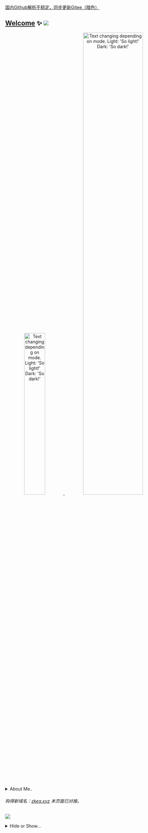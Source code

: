 [国内Github解析不稳定，同步更新Gitee（暗色）](https://zkeq.xyz/dark.html)
## [Welcome](https://zkeq.maylove.pub/) ✨ <a href="https://icodeq.com"><img src="https://komarev.com/ghpvc/?username=zkeq&color=blueviolet&style=flat-square&label=Nice+To+Meet+U"></a>

<a href="https://icodeq.com">
<p align="center">
 <picture>
  <source media="(prefers-color-scheme: dark)" srcset="https://github-profile-trophy.vercel.app/?username=zkeq&theme=algolia&row=2&column=3&no-frame=true" width="36.5%">
  <img alt="Text changing depending on mode. Light: 'So light!' Dark: 'So dark!'" src="https://github-profile-trophy.vercel.app/?username=zkeq&theme=flat&row=2&column=3&margin-w=1&margin-h=1" width="36.5%">
</picture>
 
 
 <picture>
  <source media="(prefers-color-scheme: dark)" srcset="https://stats.readme.icodeq.com/api?username=zkeq&show_icons=true&theme=radical&hide_border=true" width="61.7%">
  <img alt="Text changing depending on mode. Light: 'So light!' Dark: 'So dark!'" src="https://stats.readme.icodeq.com/api?username=zkeq&show_icons=true" width="61.7%">
</picture>
 
</p>
</a>

<details hide>
 <summary>About Me..</summary>

 <a href="https://icodeq.com">
<p align="center"> 
 
 
<picture>
  <source media="(prefers-color-scheme: dark)" srcset="https://github-readme-stats.vercel.app/api/wakatime?username=zkeq&show_icons=true&theme=algolia&hide_border=true&langs_count=12" width="34%">
  <img alt="Text changing depending on mode. Light: 'So light!' Dark: 'So dark!'" src="https://github-readme-stats.vercel.app/api/wakatime?username=zkeq&show_icons=true&langs_count=12" width="34%">
</picture>
 
 <picture>
  <source media="(prefers-color-scheme: dark)" srcset="https://zkeq.xyz/Profile/article.svg" width="64.5%">
  <img alt="Text changing depending on mode. Light: 'So light!' Dark: 'So dark!'" src="https://zkeq.xyz/Profile/article_light.svg" width="64.5%">
</picture>
 
</p>
</a>

</details>


###### 购得新域名：[zkeq.xyz](https://zkeq.xyz)  本页面已对接。

<a href="https://dream-plan.cn"><img src="https://user-images.githubusercontent.com/62864752/155082301-d777c58f-d495-42d7-8dba-59ca844379e7.jpg"></a>

<details hide>
 <summary>Hide or Show...</summary>

<a href="https://icodeq.com">
 
   <picture>
  <source media="(prefers-color-scheme: dark)" srcset="https://github-readme-activity-graph.cyclic.app/graph?username=Zkeq&theme=react-dark&hide_title=true&hide_border=true&area=true">
  <img alt="Text changing depending on mode. Light: 'So light!' Dark: 'So dark!'" src="https://github-readme-activity-graph.cyclic.app/graph?username=Zkeq&theme=vue&hide_title=true&hide_border=false&area=true">
</picture>
 </a>
<!--START_SECTION:waka-->

```text
From: 05 April 2023 - To: 12 April 2023

Total Time: 11 hrs 18 mins

HTML           6 hrs 54 mins   ███████████████░░░░░░░░░░   59.45 %
Markdown       3 hrs 25 mins   ███████▒░░░░░░░░░░░░░░░░░   29.45 %
JavaScript     33 mins         █▒░░░░░░░░░░░░░░░░░░░░░░░   04.83 %
Other          19 mins         ▓░░░░░░░░░░░░░░░░░░░░░░░░   02.73 %
```

<!--END_SECTION:waka-->

 <details hide>
 <summary>Hide or Show...</summary>

### 北海道恋人

##### 歌手：[裘德](https://music.163.com/artist?id=12038239)

##### 所属专辑：[颁奖的时候我要缺席](https://music.163.com/album?id=84219953)

-------------------

![北海道恋人](https://user-images.githubusercontent.com/62864752/155082101-1d954bc2-bc4f-4baf-a0d1-fb85790972ee.jpg)

##### 作词 : 黑金雨

##### 作曲 : 裘德

##### 编曲：裘德

##### 制作人：裘德/佘曼妮/李思

##### 吉他：叶知

##### 录音：裘德

##### 和声编写：裘德

##### 和声：裘德

##### 混音师：啊鲤

##### 母带后期制作人：啊鲤

##### 日语校对：盖盖

##### 日语台词：残茶/青柠

##### 封面设计：iwillfafa

##### 封面拍摄：朴图图

##### Just have a taste of the wine we split

###### 泼洒的酒也浅尝一口吧

##### check if all escaped things were sweet

###### 是否逃逸的都是甜蜜的



##### We followed the path...of runaway stars

###### 沿着落跑的星轨我们去往

##### to lights, bright lights sadly shining

###### 悲伤闪烁的明灯



##### (Before) drinking up this bottle, shall we hold

###### 饮尽之前，仍紧握吧

##### Burning up these lights, partings unfold

###### 灯火燃尽，分离就要序幕



##### (Before) breaking up, shall we stay in hokkaido

###### 告别之前，就在北海道吧

##### freezing up the sentences I will be told

###### 我不愿听的句子，都冻结吧



##### May I warm the frost dwelling on your lips

###### 唇上的雪还许我温暖吗

##### check if all lost things were soft

###### 是否遗失的都是柔软的



##### Who's cleared the mists on the Mashu lake

###### 摩周湖的雾气被谁驱散了

##### We saw Antares sadly shining

###### 看见悲伤闪烁的心宿二



##### (Before) drinking up this bottle, shall we hold

###### 饮尽之前，仍紧握吧

##### Open up your eyes, partings unfold

###### 睁眼看见，分离就要序幕



##### (Before) breaking up, shall we stay in hokkaido

###### 告别之前，就在北海道吧

##### freezing up the sentences I will be told

###### 我不愿听的句子，都冻结吧



##### (Before) drinking up this bottle, shall we hold

###### 告别之前，就在北海道吧

##### Open up your eyes, partings unfold

###### 我不愿听的句子，都冻结吧



##### (Before) breaking up, shall we stay in hokkaido

###### 告别之前，就在北海道吧

##### freezing up the sentences I will be told

###### 我不愿听的句子，都冻结吧

##### (We were lovers..)

###### （我们曾是爱人啊）

<audio id="bgmMusic" src="http://music.163.com/song/media/outer/url?id=1405541519.mp3" preload="auto" type="audio/mp3" controls=""    ></audio>

--------------
--------------
--------------

### 想去海边

###### Want to go to the seaside .

##### 歌手：夏日入侵企画

##### 所属专辑：想去海边

-----------------------

![想去海边](https://user-images.githubusercontent.com/62864752/155082551-97866e98-6615-4de1-9086-815762e5ab59.jpg)

##### 作词 : 灰鸿啊

##### 作曲 : 灰鸿啊

##### 等一个自然而然的晴天

##### 我想要带你去海边

##### 去留住这个瞬间在来不及挽回之前

##### 其实不需要深刻的语言

##### 趁现在还有一点时间

##### 就当是最后一次

##### 再一次和我去冒险

##### 不经意划过发尾的指尖

##### 还有冰镇汽水的甜

##### 猜不到你给谁写

##### 带着海风的明信片

##### 哦可不可以再专心一点

##### 请你不要心不在焉

##### 黄昏夕阳还有愿望没实现

##### 能不能和你竭尽全力奔跑

##### 向着海平线

##### 余晖消逝之前都不算终点

##### 曾经的关于以后所有的幻想已经太遥远

##### 被我们丢在身后的时间

##### 不经意划过发尾的指尖

##### 还有冰镇汽水的甜

##### 猜不到你给谁写

##### 带着海风的明信片

##### 哦可不可以再专心一点

##### 请你不要心不在焉

##### 可我却舍不得去挽留你躲闪的双眼

##### 能不能和你竭尽全力奔跑

##### 向着海平线

##### 余晖消逝之前都不算终点

##### 曾经的关于以后所有的幻想已经太遥远

##### 被我们丢在身后的时间

##### 怎么再见

##### 能不能和你竭尽全力奔跑

##### 向着海平线

##### 余晖消逝之前都不算终点

##### 曾经的关于以后所有的幻想已经太遥远

##### 可记忆中的 你想要我 怎么说再见

##### 能不能和你竭尽全力奔跑

##### 向着海平线

##### 余晖消逝之前都不算终点

##### 那是我一直想要只带你去的海边

##### 让我们互相折磨的时间

##### 怎么再见

##### 等一个自然而然的晴天

##### 我想要带你去海边

##### 制作人：韦伟

##### 编曲：夏日入侵企画

##### 吉他：张天翼

##### 贝斯：张光亿

##### 鼓：吕品

##### 和声：张光亿

##### 监制：1991与她

##### 人声编辑：祝薇

##### 录音棚：野火春风声音工作室

##### 录音/混音：李越

##### 母带：Abby road studio(London)

##### 特别感谢：敦煌

<audio id="bgmMusic" src="http://music.163.com/song/media/outer/url?id=1413863166.mp3" preload="auto" type="audio/mp3" controls="" ></audio>

----------------------

-------------------

------------------

### 風情萬種

###### 风情万种

##### 歌手：[周星星](https://music.163.com/artist?id=12157330)

##### 所属专辑：[風情萬種](https://music.163.com/album?id=121535197)

-------------------

![風情萬種](https://user-images.githubusercontent.com/62864752/155082644-2f5a66d9-c284-4a6f-bbbb-6a0a7a498b12.jpg)

##### 作词 : 周星星

##### 作曲 : 周星星

##### 编曲：周星星

##### 录音：周星星

##### 混音/母带：周星星

##### 制作人：周星星

##### 吹海边的风

##### 弥漫在夜空

##### 这风情万种

##### 出现在我梦中

##### 想偷偷带走

##### 藏进我的枕头

##### 好温柔

##### 随着跳动

##### 别醒来

##### 梦里没有人主宰

##### 沉迷这光彩

##### 我多期待

##### 别盛开

##### 再美的花也衰败

##### 话言不由衷

##### 不需要谁能懂

##### 吹海边的风

##### 弥漫在夜空

##### 这风情万种

##### 出现在我梦中

##### 想偷偷带走

##### 藏进我的枕头

##### 好温柔

##### 我来过 也坠落

##### 我打破 那片沙漠

##### 我再痛 我也要说

##### 说再多也没有用

##### 想追赶着日落

##### 怕错过

##### 我划过那片星河里

##### 却只能照亮我自己

##### 别醒来

##### 梦里没有人主宰

##### 沉迷这光彩

##### 我多期待

##### 别盛开

##### 再美的花也衰败

##### 话言不由衷

##### 不需要谁能懂

##### 吹海边的风

##### 弥漫在夜空

##### 这风情万种

##### 出现在我梦中

##### 想偷偷带走

##### 藏进我的枕头

##### 好温柔

##### 推广：造音行动

##### 策划：周星星 蔡雨燕 乔安 张一淼

##### 出品发行：成都基洛特音乐

<audio id="bgmMusic" src="http://music.163.com/song/media/outer/url?id=1812937356.mp3" preload="auto" type="audio/mp3" controls="" ></audio>

----------------------

--------------

---------------

### 你有我

###### 电视剧《陪你一起长大》插曲

##### 歌手：[徐佳莹](https://music.163.com/artist?id=9940)

##### 所属专辑：[你有我](https://music.163.com/album?id=125701612)

---------------------

![你有我](https://user-images.githubusercontent.com/62864752/155082831-fcb691c4-9860-40b4-b039-a52acdb15a65.jpg)

##### 作词 : 马嵩惟/浅紫

##### 作曲 : Muna

##### 编曲 : Muna

##### 制作人 : 浅紫

##### 树梢围绕着风 云朵追随天空

##### 当我睡在你眼中

##### 你拉着我的手 时间忘了转动

##### 有种倔强的温柔

##### 嗯 在每一个分岔路口 当我一回头

##### 我就能看见你笑容

##### 放我肩头的双手

##### 有在乎的感受

##### 你的呼吸陪着我抚平了颤抖

##### 泪光后的彩虹

##### 还好你在左右

##### 轻声说你有我

##### 真的爱不用说 一个眼神就懂

##### 你在默默支持我

##### 谢谢 我的每次扑空 我的每次失落

##### 有人竟比我难过

##### 嗯 虽然黑夜总会降落 你说抬起头

##### 我永远做你的星空

##### 放我肩头的双手

##### 有在乎的感受

##### 你的笑声带领我忘记了忧愁

##### 全世界抛脑后

##### 只要你在左右

##### 轻声说你有我

##### 好幸福 彼此失去所有的时候

##### 还能牵起手 凝望微笑说 你有我

##### 我们在对方的眼中

##### 找到了另一个我

##### 我的被动全被你化成了感动

##### 有一天都老了

##### 在夕阳中

##### 亲爱的你有我

###### 配唱制作人 : 陈君豪

###### 录音师 : 叶育轩

###### 录音室 : BB Road Studio

###### 和声 : 徐佳莹

###### 混音师 : Frank Lee

###### 母带 : Frank Lee

###### 弦乐 : 国际首席爱乐乐团

###### 监制 : 浅紫

###### 封面 : 白汐（刘亚杰）

###### 歌曲版权：众匠（北京）文化传媒有限公司

<audio id="bgmMusic" src="http://music.163.com/song/media/outer/url?id=1835587570.mp3" preload="auto" type="audio/mp3" controls=""  ></audio>

--------------

--------------

-----------

### 爱就一个字

###### 爱就一个字

##### 歌手：[王赫野](https://music.163.com/artist?id=47091532)

##### 所属专辑：[爱就一个字（吉他版）](https://music.163.com/album?id=124351705)

----------------------

![爱就一个字](https://user-images.githubusercontent.com/62864752/155082919-34b6a81b-601b-4c1f-a410-d0783e473715.jpg)

###### 作词 : 陈家丽

###### 作曲 : Jean-Michel Ou

###### 原唱：张信哲

##### 拨开天空的乌云 像蓝丝绒一样美丽

##### 我为你翻山越岭 却无心看风景

##### 我想你 身不由己 每个念头有新的梦境

##### 但愿你 没忘记 我永远保护你

##### 不管风雨的打击全心全意

##### 两个人相互辉映 光芒胜过夜晚繁星

##### 我为你翻山越岭 却无心看风景

##### 我想你 鼓足勇气 凭爱情地图散播讯息

##### 但愿你 没忘记 我永远保护你

##### 从此不必再流浪找寻

##### 爱就一个字 我只说一次

##### 你知道我只会用行动表示

##### 烟花太放肆 守住了坚持

##### 看我为你孤注一掷

##### 爱就一个字 我只说一次

##### 恐怕听见的人勾起了相思

##### 热闹的城市 搜索你的影子

##### 让你幸福我愿意试

##### 两个人相互辉映 光芒胜过夜晚繁星

##### 我为你翻山越岭 却无心看风景

##### 我想你 身不由己 凭爱情地图散播讯息

##### 但愿你 没忘记 我永远保护你

##### 从此不必再流浪找寻

##### 爱就一个字 我只说一次

##### 你知道我只会用行动表示

##### 烟花太放肆 守住了坚持

##### 看我为你孤注一掷

##### 爱就一个字 我只说一次

##### 恐怕听见的人勾起了相思

##### 热闹的城市 搜索你的影子

##### 让你幸福我愿意试 喔

##### 爱就一个字 我只说一次

##### 你知道我只会用行动表示

##### 烟花太放肆 守住了坚持

##### 看我为你孤注一掷

##### 爱就一个字 我只说一次

##### 恐怕听见的人勾起了相思

##### 热闹的城市 搜索你的名字

##### 让你幸福是我一生在乎的事

###### 吉他：王宝新

###### 混音：姜大珂

###### 企划：王暴雨

###### 艺人统筹：高赫阳

###### 统筹：丁柏昕/郭凯翌

###### 出品人：谢奇笛

###### 本歌曲来自〖飓风计划〗

###### 网易飓风工作室x青云Lab

###### 10亿现金激励，千亿流量扶持！

###### 业务联系：jf399@vip.163.com

<audio id="bgmMusic" src="http://music.163.com/song/media/outer/url?id=1828026086.mp3" preload="auto" type="audio/mp3" controls=""  ></audio>

-----------------------

--------------

----------

### Love Story 

###### (Taylor's Version) (Elvira Remix)

##### 歌手：[Taylor Swift](https://music.163.com/artist?id=44266) / [Elvira](https://music.163.com/artist?id=32799045)

##### 所属专辑：[Love Story (Taylor's Version) (Elvira Remix)](https://music.163.com/album?id=125182789)

---------------------

![Love Story](https://user-images.githubusercontent.com/62864752/155082988-bfab9ad2-e850-4a99-9ec2-dc10fd5439b8.jpg)

##### 作词 : Taylor Swift

##### 作曲 : Taylor Swift

##### We were both young when I first saw you.

###### 当我初次遇见你 我们正值青春

##### I close my eyes and the flashback starts:

###### 我轻闭双眸 脑海中回忆开始浮现

##### I'm standing there

###### 我站在阳台上

##### On a balcony in summer air.

###### 感受夏季的风吹拂

##### See the lights, see the party, the ball gowns,

###### 视野里 灯光闪烁 舞会上人们身着礼服

##### See you make your way through the crowd,

###### 望见你从熙攘人群穿过来

##### And say, "Hello."

###### 和我打招呼

##### Little did I know...

###### 对此 我唯独知道

##### That you were Romeo, you were throwing pebbles

###### 你就是罗密欧 那朝我窗畔抛掷小石子的人

##### And my daddy said, "Stay away from Juliet."

###### 可我的父亲却说 离朱丽叶远点

##### And I was crying on the staircase

###### 我便独坐在楼梯口 黯然抽泣

##### Begging you, "Please don't go."

###### 我祈求你 不要离我而去

##### And I said,

###### 并说道

##### "Romeo, take me somewhere we can be alone.

###### 罗密欧 请带我前往唯属于你我二人的地方

##### I'll be waiting. All there's left to do is run.

###### 我愿一直等待下去 剩下要做的 只有同你一起逃离

##### You'll be the prince and I'll be the princess.

###### 你和我也将成为王子与公主那样

##### It's a love story. Baby, just say 'Yes'."

###### 这便是我们的爱情故事 亲爱的 只需答应我便好

##### So, I sneak out to the garden to see you.

###### 所以我蹑手蹑脚 溜进花园见你

##### We keep quiet 'cause we're dead if they knew.

###### 我们言行静悄 因为一旦被他们发现 我们就完蛋了

##### So, close your eyes,

###### 所以 轻闭你的双眸

##### Escape this town for a little while.

###### 暂且义无反顾地逃离这座小城镇

##### Oh, oh.

##### 'Cause you were Romeo. I was a scarlet letter.

###### 因为你就是罗密欧 我就是红字中的女主 和你的感情不被认同

##### And my daddy said, "Stay away from Juliet."

###### 可我的父亲却说 离朱丽叶远点

##### But you were everything to me.

###### 但你却是我人生的全部

##### I was begging you, "Please don't go!"

###### 我祈求你 不要离我而去

##### And I said,

###### 并说道

##### "Romeo, take me somewhere we can be alone.

###### 罗密欧 请带我前往唯属于你我二人的地方

##### I'll be waiting. All there's left to do is run.

###### 我愿一直等待下去 剩下要做的 只有同你一起逃离

##### You'll be the prince and I'll be the princess.

###### 你和我也将成为王子与公主那样

##### It's a love story. Baby, just say 'Yes'.

###### 这便是我们的爱情故事 亲爱的 只需答应我便好

##### Romeo, save me. They're trying to tell me how to feel.

罗密欧 请将我救赎 他们竭尽全力 企图将我思维控制

##### This love is difficult but it's real.

###### 这份爱如此艰苦难熬 但却那般真情实感

##### Don't be afraid. We'll make it out of this mess.

###### 我们无需畏惧 你我将冲破反对声的桎梏

##### It's a love story. Baby, just say 'Yes'."

###### 这便是我们的爱情故事 亲爱的 只需答应我便好

##### Oh, oh, oh.

##### I got tired of waiting,

###### 我已厌倦了等待

##### Wondering if you were ever coming around.

###### 遐思着 你是否还会如约而来

##### My faith in you was fading,

###### 我对你爱的执念逐渐消散

##### When I met you on the outskirts of town.

###### 当我在城外郊区同你相遇之时

##### And I said,

###### 我说道

##### "Romeo, save me. I've been feeling so alone.

###### 罗密欧 请将我解救吧 我如此孤单落寞

##### I keep waiting for you, but you never come.

###### 我苦苦等待你多时 可你却从未来过

##### Is this in my head? I don't know what to think."

###### 我脑海混乱 不知所措

##### He knelt to the ground and pulled out a ring and said,

###### 他单膝跪地 取出戒指 虔诚说道

##### "Marry me, Juliet. You'll never have to be alone

###### 朱丽叶 请嫁给我吧 你将永不孤独

##### I love you, and that's all I really know.

###### 我唯独知道 自己深爱的是你

##### I talked to your dad. Go pick out a white dress.

###### 我和你的父亲谈过了 快去挑选件白色婚纱吧

##### It's a love story. Baby, just say 'Yes'."

###### 这便是我们的爱情故事 亲爱的 只需答应我便好

##### Oh, oh, oh, oh, oh, oh.

##### 'Cause we were both young when I first saw you.

###### 因为 当我初次遇见你 我们正值青春

<audio id="bgmMusic" src="http://music.163.com/song/media/outer/url?id=1832563168.mp3" preload="auto" type="audio/mp3" controls=""  ></audio>

--------------

-------------

------------------------

### 溯

###### Reverse (Live)

##### 歌手：[CORSAK胡梦周](https://music.163.com/artist?id=28083351)

##### 所属专辑：[我们的乐队 第1期](https://music.163.com/album?id=86495711)

---------------------------

![溯](https://user-images.githubusercontent.com/62864752/155083144-382674dd-ec15-4b47-951d-c1ce7e4bb85c.png)

##### 作词 : CORSAK胡梦周

##### 作曲 : CORSAK胡梦周

##### 编曲：Corsak

##### 混音：林梦洋

##### 总想要透过你眼睛

##### 去找寻最原始的野性

##### 没想到最后却闯进

##### 一整座

##### 森林的宁静

##### 你呼吸

##### 蓝丝绒包裹身体

##### 和海洋的哼鸣

##### 我永远不愿醒

##### 我可以

##### 躲进你的身体

##### 进入温暖的你

##### 躲进你的身体

##### 进入温暖的你

##### 总想要透过你眼睛

##### 去找寻水仙的倒影

##### 没想到最后却目睹

##### 一整个

##### 宇宙的繁星

##### 这一秒

##### 只想在爱里沉溺

##### 这世界是块冰

##### 就让她是块冰

##### 我可以

##### 躲进你的身体

##### 进入温暖的你

##### 躲进你的身体

##### 躲进你的身体

##### 进入温暖的你

##### 躲进你的身体

##### 进入温暖的你

<audio id="bgmMusic" src="http://music.163.com/song/media/outer/url?id=1430850573.mp3" preload="auto" type="audio/mp3" controls=""  ></audio>


-----------------

-------------

-----------


### 라일락 

###### LILAC

##### 歌手：IU

##### 所属专辑：IU 5th Album 'LILAC'

###### 当前视频清晰度：1080P [HD]

<video width="100%" height="100%" controls="">
    <source src="https://media.onmicrosoft.cn/iu2.mp4" type="video/mp4" />
</video>

-------------------------------------

![LILAC](https://user-images.githubusercontent.com/62864752/155083286-cc2700f0-ef80-4a2f-9f07-552d8d955780.jpg)

##### 作词 : IU

##### 作曲 : 임수호, Dr.JO, 웅킴, N!ko

##### 나리는 꽃가루에 눈이 따끔해 (아야)

###### 纷飞的花粉迷眼（啊呀）

##### 눈물이 고여도 꾹 참을래

###### 泪水涌出也要忍住

##### 내 마음 한켠 비밀스런 오르골에 넣어두고서

###### 将我心放在秘密的八音盒中

##### 영원히 되감을 순간이니까

###### 因为这是要永远倒带的瞬间

##### 우리 둘의 마지막 페이지를 잘 부탁해

###### 我们俩的最后一页拜托你了

##### 어느 작별이 이보다 완벽할까

###### 哪一个离别会比这要更完美呢

##### Love me only till this spring

##### Love me only till this spring

##### 오 라일락 꽃이 지는 날 good bye

###### 哦 丁香花落的日子 good bye

##### 이런 결말이 어울려

###### 与这落幕相衬

##### 안녕 꽃잎 같은 안녕

###### 再见 如花瓣一般的再见

##### 하이얀 우리 봄날의 climax

###### 我们雪白春日的climax

##### 아 얼마나 기쁜 일이야

###### 啊 多么快乐的事啊

##### Ooh ooh

###### Ooh ooh

##### Love me only till this spring

###### Love me only till this spring

##### 봄바람처럼

###### 如春风

##### Ooh ooh

###### Ooh ooh

##### Love me only till this spring

###### Love me only till this spring

##### 봄바람처럼

###### 如春风

##### 기분이 달아 콧노래 부르네 (랄라)

###### 心情转换 哼起歌来（不同）

##### 입꼬리는 살짝 올린 채

###### 嘴角微微上扬

##### 어쩜 이렇게 하늘은 더 바람은 또 완벽한 건지

###### 天空怎么如此高 甚至风也这样完美

##### 오늘따라 내 모습 맘에 들어

###### 尤其满意今日我的模样

##### 처음 만난 그날처럼 예쁘다고 말해줄래

###### 就像初见那般 能称赞一句我的美丽吗

##### 어느 이별이 이토록 달콤할까

###### 哪一个离别会这样甜蜜呢

##### Love resembles misty dream

###### Love resembles misty dream

##### 오 라일락 꽃이 지는 날 good bye

###### 哦 丁香花落的日子 good bye

##### 이런 결말이 어울려

###### 与这落幕相衬

##### 안녕 꽃잎 같은 안녕

###### 再见 如花瓣一般的再见

##### 하이얀 우리 봄날의 climax

###### 我们雪白春日的climax

##### 아 얼마나 기쁜 일이야

###### 啊 多么快乐的事啊

##### Ooh ooh

###### Ooh ooh

##### Love resembles misty dream

###### Love resembles misty dream

##### 뜬구름처럼

###### 如浮云

##### Ooh ooh

###### Ooh ooh

##### Love resembles misty dream

###### Love resembles misty dream

##### 뜬구름처럼

###### 如浮云

##### 너도 언젠가 날 잊게 될까

###### 你也会在某天将我遗忘吧

##### 지금 표정과 오늘의 향기도

###### 连同现在的表情和今天的香气

##### 단잠 사이에 스쳐간

###### 就如短眠中消散的

##### 봄날의 꿈처럼

###### 春日的梦

##### 오 라일락 꽃이 지는 날 good bye

###### 哦 丁香花落的日子 good bye

##### 너의 대답이 날 울려

###### 你的回答让我哭泣

##### 안녕 약속 같은 안녕

###### 再见 如约定一般的再见

##### 하이얀 우리 봄날에 climax

###### 我们雪白春日的climax

##### 아 얼마나 기쁜 일이야

###### 啊 多么快乐的事啊

##### Ooh ooh

###### Ooh ooh

##### Love me only until this spring

###### Love me only untill this spring

##### 봄바람처럼

###### 如春风

##### Ooh ooh

###### Ooh ooh

##### Love me only until this spring

###### Love me only untill this spring

##### 봄바람처럼

###### 如春风

##### Ooh ooh

###### Ooh ooh

##### Love resembles misty dream

###### Love resembles misty dream

##### 뜬구름처럼

###### 如浮云

##### Ooh ooh

###### Ooh ooh

##### Love resembles misty dream

###### Love resembles misty dream

##### 뜬구름처럼

###### 如浮云

-----------------

### live版

###### 当前视频清晰度：1080P [HD]

<video width="100%" height="100%" controls="">
    <source src="https://media.onmicrosoft.cn/iu.mp4" type="video/mp4" />
</video>


--------------


<video width="100%" height="100%" controls="">
    <source src="https://media.onmicrosoft.cn/%E8%87%B3%E6%AD%A4.mp4" type="video/mp4" />
</video>


### 至此

###### 动漫《我是江小白》第二季片尾曲

##### 歌手：[房东的猫](https://music.163.com/artist?id=1050282)

##### 所属专辑：[至此](https://music.163.com/album?id=74150847)

------------------------

![至此](https://user-images.githubusercontent.com/62864752/155083361-7925a032-0091-4db5-9721-51311b91ffdb.jpg)

##### 作词 : 少年佩/镜千

##### 作曲 : 少年佩

##### 制作人：黎偌天

##### 编曲：黎偌天

##### 监制：李纤橙

##### 弦乐编写：胡静成

##### 弦乐：国际首席爱乐乐团

##### 混音：王晨雨

##### 你说青春 应该是什么模样

##### 是被涂鸦过 四 季 的小巷

##### 是屋顶啤酒 罐里的幻想

##### 还是转角路 灯下 背影的拉长

##### 没结局的回忆

##### 在失去后圆满

##### 是那些说来也无憾的遗憾

##### 给了我 抵抗世 界 的臂弯

##### 我们都要向过去告别了

##### 答应我 你一定要快乐

##### 未来的某时某刻

##### 我们一定会在某地相遇的

##### 你说青春 应该是什么模样

##### 是被锁在抽屉里的远方

##### 是躲单车后 座上的霞光

##### 还是擦肩天桥上 突然的回望

##### 其实人生至此

##### 岁月磨平心事

##### 有些回忆会被珍藏着

##### 有些曲折我会忘了

##### 我们都要向过去告别了

##### 答应我 你一定要快乐

##### 未来的某时某刻

##### 我们一定会在某地相遇的

##### 我们都要向曾经挥手了

##### 答应我 别再回头看了

##### 青春这只手表 时针分针 慢慢跑

##### 跑到终点 那时美好的我们 再会了

<audio id="bgmMusic" src="http://music.163.com/song/media/outer/url?id=1321392596.mp3" preload="auto" type="audio/mp3" controls=""></audio>

----------------

--------------

----------

### 由于时间与地域的关系

###### Next time

##### 歌手：[房东的猫](https://music.163.com/artist?id=1050282)

##### 所属专辑：[这是你想要的生活吗](https://music.163.com/album?id=88183489) - (Isn't it perfect)

---------------------

![由于时间与地域的关系](https://user-images.githubusercontent.com/62864752/155083406-12ef1af6-5aea-4962-a734-01daa18d5b1e.jpg)

##### 作词 : 少年佩/红鼻子小黑/李纤橙

##### 作曲 : 少年佩

##### 你说由于时间与地域的关系

##### 我们 再见不会超过三十次

##### 未来的事我哪里 得知

##### 只是这数字 带给我心事

##### 如果再见 只有 三十次

##### 你想去世界的哪些地址

##### 倒数 计时

##### 怎样相见 才能更有意思

##### 第一次 一定要最浪漫的开始

##### 因我 知你 最看重仪式

##### 第二次 要去探究 什么未知

##### 别害怕 试一试

##### 你说由于时间与地域的 关系

##### 我们 再见不会超过三十次

##### 尚未发生的许多故事

##### 是我今后生涯的 独立分支

##### 第七次 会不会去无人灯塔

##### 学海浪拥抱连绵的细沙

##### 下一次 你带着我奔跑吗

##### 踏着风往前走吧

##### 你说由于时间与地域的关系

##### 我们再见不会超过三十次

##### 倒数 计时

##### 怎样相见 才能更有意思

##### 制作人/编曲/配唱制作人：樊哲忠

##### 监制：李纤橙

##### 和声：少年佩

##### 手风琴：黄婕

##### 小提琴：蔡曜宇

##### 大提琴：刘涵

##### 小提琴录音：单为明@Lights Up Studio

##### 小提琴录音助理：于世政

##### 大提琴录音：陈祺龙@112F Recording Studio

##### 人声录音：陈志翔@Lights Up Studio

##### 混音：赵靖BIG.J @ SBMS Beijing

##### 出品：青柴文化

<audio id="bgmMusic" src="http://music.163.com/song/media/outer/url?id=1382534033.mp3" preload="auto" type="audio/mp3" controls=""></audio>


--------------------
--------------------
--------------------

### 17

###### 网剧《极限17》主题曲

##### 歌手：[毛不易](https://music.163.com/artist?id=12138269)

##### 所属专辑：[极限17 影视原声专辑](https://music.163.com/album?id=80917535)
--------------

![17](https://user-images.githubusercontent.com/62864752/155083519-73aeb3eb-b71e-4214-8f69-185971f0a836.jpg)

##### 作词 : 代岳东

##### 作曲 : 欧中建

##### 编曲：游政豪

##### 编曲制作人：张简君伟

##### 为我心中 开一扇窗

##### 是谁让我心安 不再慌乱

##### 如果说成长 未经患难

##### 爱的重量 也变得简单

##### 摇摇晃晃 梦想和牵绊

##### 迎着风生长 开了花

##### 跌跌撞撞 就算没翅膀

##### 也挥着双手 多勇敢

##### 感谢吃过的苦 受过的伤

##### 让回忆更难忘

##### 青春有快乐 也有心酸

##### 才是最好的模样

##### 流过的泪 说过的谎

##### 能否笑着原谅

##### 回望一路上 人来人往

##### 最怀念一起的时光

##### 摇摇晃晃 梦想和牵绊

##### 迎着风生长 开了花

##### 跌跌撞撞 就算没翅膀

##### 也挥着双手 多勇敢

##### 感谢吃过的苦 受过的伤

##### 让回忆更难忘

##### 青春有快乐 也有心酸

##### 才是最好的模样

##### 流过的泪 说过的谎

##### 能否笑着原谅

##### 回望一路上 人来人往

##### 最怀念一起的时光

##### 满天都是小星星

##### 闪闪放光明

##### 好像微笑的眼睛

##### 看着我和你

##### 星星数也数不清

##### 代表我的心

##### 星星闪闪亮晶晶

##### 满满的爱都给你

##### 感谢吃过的苦 受过的伤

##### 让回忆更难忘

##### 青春有快乐 也有心酸

##### 才是最好的模样

##### 流过的泪 说过的谎

##### 能否笑着原谅

##### 回望一路上 人来人往

##### 最怀念一起的时光

##### 回望一路上 人来人往

##### 最怀念一起的时光

##### 制作人：倪毅 刘鑫磊

##### 和声：张恋歌 Hurricane

##### 配唱：欧中建 刘鑫磊

##### 吉他：Juno

##### 口琴：田肃肃

##### 弦乐：中国爱乐乐团@李朋

##### 录音师：翟行

##### 录音棚： Kong studio

##### 音频剪辑：刘鑫磊 甄诚 欧中建

##### 混音&母带处理：刘鑫磊

##### 采样歌曲名称OT：《数星星》

##### 采样词/曲作者OA、OC:谢欣芷 李宗翰

##### 采样著作权人OP：六月十五音乐有限公司

##### 采样代理权人SP：风潮音乐经纪股份有限公司

##### 出品方:哇唧唧哇娱乐(天津)有限公司

##### 版权方:哇唧唧哇娱乐(天津)有限公司

<audio id="bgmMusic" src="https://media.onmicrosoft.cn/17.mp3" preload="auto" type="audio/mp3"  controls=""></audio>

### 时光，一如既往

<video width="100%" height="100%" controls="">
    <source src="https://media.onmicrosoft.cn/%E6%97%B6%E5%85%89%EF%BC%8C%E4%B8%80%E5%A6%82%E6%97%A2%E5%BE%80.mp4" type="video/mp4" />
</video>

### 这是你想要的生活吗

<video width="100%" height="100%" controls="">
    <source src="https://media.onmicrosoft.cn/%E8%BF%99%E6%98%AF%E4%BD%A0%E6%83%B3%E8%A6%81%E7%9A%84%E7%94%9F%E6%B4%BB%E5%90%97-Live%E7%89%88.mp4" type="video/mp4" />
</video>

#### 云村听歌会

<video width="100%" height="100%" controls="">
    <source src="https://media.onmicrosoft.cn/%E8%BF%99%E6%98%AF%E4%BD%A0%E6%83%B3%E8%A6%81%E7%9A%84%E7%94%9F%E6%B4%BB%E5%90%97.mp4" type="video/mp4" />
</video>

----------------------------

### 时光，一如既往

###### 时光，一如既往

##### 歌手：[房东的猫](https://music.163.com/artist?id=1050282)

##### 所属专辑：[时光，一如既往](https://music.163.com/album?id=123395080)

--------------------------

![时光，一如既往](https://user-images.githubusercontent.com/62864752/155083594-b8bf3e7f-2985-4c0f-9a87-adba08c26fd8.jpg)

##### 作词 : 镜千

##### 作曲 : 少年佩

##### 制作人：宋涛

##### 匆匆走过 拐角的街道

##### 何时丢了热闹

##### 明明习惯 地铁的熙攘

##### 却晚点停靠

##### 下个春天 可能会迟到

##### 但绝不会出逃

##### 回家的路 或许有点绕

##### 但一定能走到

##### 我知道 最难熬的告别

##### 是彼此不能 拥抱

##### 最勇敢的逆行

##### 往往要背对 人潮

##### 长夜后 最如常的破晓

##### 一定会赴约 刚好

##### 最向往的时光

##### 是一如既往 就好

##### 默默望着 城市的灯光

##### 随着心事打烊

##### 静静等着 窗外的树梢

##### 长出了喧嚣

##### 我知道 最难熬的告别

##### 是彼此不能 拥抱

##### 最勇敢的逆行

##### 往往要背对 人潮

##### 长夜后 最如常的破晓

##### 一定会赴约 刚好

##### 最向往的时光

##### 是一如既往 就好

##### 我知道 最难熬的告别

##### 是彼此不能 拥抱

##### 最勇敢的逆行

##### 往往要背对 人潮

##### 长夜后 最如常的破晓

##### 一定会赴约 刚好

##### 最向往的时光

##### 是一如既往 就好

##### 最简单的问好

##### 是别来无恙 就好

##### 编曲：宋涛

##### 和声：少年佩

##### 监制：李纤橙

##### 制作统筹：姜铄波/OneCandy

##### 吉他：薛峰

##### 贝斯：韩阳

##### 鼓：武勇恒（贝贝）

##### 乐器录音师：王辰

##### 录音助理：孙炜祁

##### 录音室：ShiCong Fatnunu Studio

##### 弦乐：国际首席爱乐乐团

##### 弦乐监制：李朋

##### 人声录音师：韦代立

##### 人声录音室：杭州AS_5.1_Studio

##### 混音&母带工程师：王辰

##### 企划文案：镜千

##### 出品公司：武汉东湖音乐文化发展有限公司

<audio id="bgmMusic" src="http://music.163.com/song/media/outer/url?id=1822256814.mp3" preload="auto" type="audio/mp3"  controls=""></audio>

----------

-----------------

-----------
### Distance

###### Intro

##### 歌手：[房东的猫](https://music.163.com/artist?id=1050282)

##### 所属专辑：[这是你想要的生活吗](https://music.163.com/album?id=88183489) - (Isn't it perfect)

------------

![Distance](https://user-images.githubusercontent.com/62864752/155083646-a979b4c8-4309-4133-81d7-357bdd8735b4.jpg)

###### 作曲 : 少年佩

###### 制作人：维诘

###### 编曲/钢琴：杜康

###### 手风琴：黄婕

###### 声音采样：少年佩/红鼻子小黑

###### 监制：李纤橙

###### 发行：青柴文化

<audio id="bgmMusic" src="http://music.163.com/song/media/outer/url?id=1441443016.mp3" preload="auto" type="audio/mp3" controls=""></audio>

-------------------

--------------

-------------------

### ![icon2](https://user-images.githubusercontent.com/62864752/155084342-df71f6ba-6e6f-4b13-8e2d-b8ecb236160d.png)你是我为数不多的骄傲

###### 官方现场MV 新年快乐

---------------------------------

<video width="100%" height="100%" controls="">
    <source src="https://media.onmicrosoft.cn/%E4%BD%A0%E6%98%AF%E6%88%91%E4%B8%BA%E6%95%B0%E4%B8%8D%E5%A4%9A%E7%9A%84%E9%AA%84%E5%82%B2.mp4" type="video/mp4" />
</video>

----------------------------

-----------------

-------------

### 是初恋是心动是你

###### 哈弗「初恋」心动主题曲

##### 歌手：[房东的猫](https://music.163.com/artist?id=1050282)

##### 所属专辑：[是初恋是心动是你](https://music.163.com/album?id=120328585) - (哈弗「初恋」心动主题曲)

-------------------

![是初恋是心动是你](https://user-images.githubusercontent.com/62864752/155083786-418edb79-51a1-4dc3-ab83-d96ee9c5a31b.jpg)

##### 作词 : 唐恬

##### 作曲 : 少年佩

##### 制作人:韦伟

##### 编曲:韦伟

##### 和声：少年佩@房东的猫

##### 监制:李纤橙

##### 制作统筹:OneCandy

##### 吉他:谢星

##### 贝斯:王溪

##### 鼓:伍晓东

##### 键盘:韦伟

##### 阳光描绘 树叶的剪影

##### 车窗外的风 是晴朗的邀请

##### 一车二人三餐四季

##### 所有未遇见的风景 像初恋般动心

##### 步履不停 眼眸里有星

##### 我喜欢你像 爱上一场远行

##### 一车二人三餐四季

##### 勇敢去往大大的天地 落笔小小的点滴

##### 喜欢去追风 无所谓目的地

##### 喜欢把故事 都捉到镜头里

##### 喜欢你识别我表情 和怦然心动的瞬息

##### 喜欢正年轻 像兽类的眼睛

##### 喜欢以好奇 演一出好戏

##### 喜欢去品尝悲喜 有放手去爱的勇气

##### 假如美好拥有前提

##### 是初恋是心动是你

##### 假如美好可以具体

##### 是初恋是心动是你

##### 喜欢去追风 无所谓目的地

##### 喜欢把故事 都捉到镜头里

##### 喜欢你识别我表情 和怦然心动的瞬息

##### 喜欢正年轻 像兽类的眼睛

##### 喜欢以好奇 演一出好戏

##### 喜欢去品尝悲喜 有放手去爱的勇气

##### 乐器录音：李越/祝薇

##### 人声&音频编辑：祝薇

##### 混音&母带：李越

##### 乐器录音棚：野火春风工作室

##### 配唱制作人：何文锐@光合声

##### 人声录音棚：杭州网易放刺电音制作学院录音棚

##### 录音师：段志明 Corey

<audio id="bgmMusic" src="http://music.163.com/song/media/outer/url?id=1803629106.mp3" preload="auto" type="audio/mp3" controls=""></audio>

</details>

</details>
